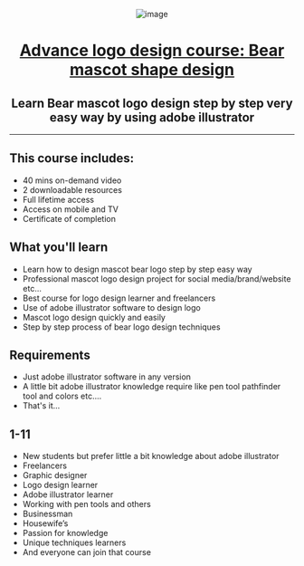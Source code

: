 <div align="center">

![image](https://user-images.githubusercontent.com/51442719/170887993-d428225b-c7a6-4298-a5b1-962eae891bca.png)

# [Advance logo design course: Bear mascot shape design](https://www.udemy.com/course/advance-logo-design-course-bear-mascot-shape-design/)
## Learn Bear mascot logo design step by step very easy way by using adobe illustrator
  
  
</div>

---

## This course includes:
- 40 mins on-demand video
- 2 downloadable resources
- Full lifetime access
- Access on mobile and TV
- Certificate of completion

## What you'll learn
- Learn how to design mascot bear logo step by step easy way
- Professional mascot logo design project for social media/brand/website etc...
- Best course for logo design learner and freelancers
- Use of adobe illustrator software to design logo
- Mascot logo design quickly and easily
- Step by step process of bear logo design techniques

## Requirements
- Just adobe illustrator software in any version
- A little bit adobe illustrator knowledge require like pen tool pathfinder tool and colors etc....
- That's it...

##  1-11
- New students but prefer little a bit knowledge about adobe illustrator
- Freelancers
- Graphic designer
- Logo design learner
- Adobe illustrator learner
- Working with pen tools and others
- Businessman
- Housewife’s
- Passion for knowledge
- Unique techniques learners
- And everyone can join that course

